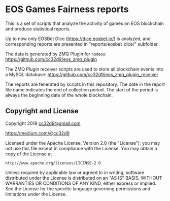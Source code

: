 # EOS Games Fairness reports

This is a set of scripts that analyze the activity of games on EOS
blockchain and produce statistical reports.

Up to now only EOSBet Dice (https://dice.eosbet.io/) is analyzed, and
corresponding reports are presented in "reports/eosbet_dice/" subfolder.

The data is generated by ZMQ Plugin for `nodeos`:
https://github.com/cc32d9/eos_zmq_plugin

The ZMQ Plugin receiver scripts are used to store all blockchain events
into a MySQL database: https://github.com/cc32d9/eos_zmq_plugin_receiver

The reports are fenerated by scripts in this repository. The date in the
report file name indicates the end of collection period. The start of the
period is always the beginning date of the whole blockchain.






## Copyright and License

Copyright 2018 cc32d9@gmail.com

https://medium.com/@cc32d9

Licensed under the Apache License, Version 2.0 (the "License");
you may not use this file except in compliance with the License.
You may obtain a copy of the License at

    http://www.apache.org/licenses/LICENSE-2.0

Unless required by applicable law or agreed to in writing, software
distributed under the License is distributed on an "AS IS" BASIS,
WITHOUT WARRANTIES OR CONDITIONS OF ANY KIND, either express or implied.
See the License for the specific language governing permissions and
limitations under the License.
